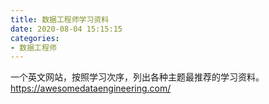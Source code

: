 ```yaml
---
title: 数据工程师学习资料
date: 2020-08-04 15:15:15
categories: 
- 数据工程师
---
```


一个英文网站，按照学习次序，列出各种主题最推荐的学习资料。
https://awesomedataengineering.com/